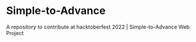 # Simple-to-Advance
A repository to contribute at hacktoberfest 2022 | Simple-to-Advance Web Project
